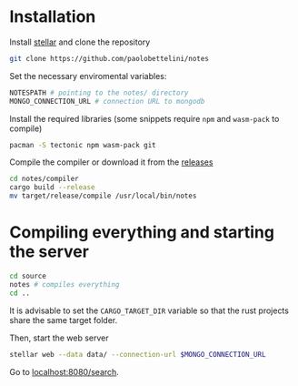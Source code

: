 # Installation

Install [stellar](https://github.com/paolobettelini/stellar)
and clone the repository
```bash
git clone https://github.com/paolobettelini/notes
```
Set the necessary enviromental variables:
```bash
NOTESPATH # pointing to the notes/ directory
MONGO_CONNECTION_URL # connection URL to mongodb
```
Install the required libraries (some snippets require `npm` and `wasm-pack` to compile)
```bash
pacman -S tectonic npm wasm-pack git
```
Compile the compiler or download it from the [releases](https://github.com/paolobettelini/notes/releases/tag/v0.1.0)
```bash
cd notes/compiler
cargo build --release
mv target/release/compile /usr/local/bin/notes
```

# Compiling everything and starting the server
```bash
cd source
notes # compiles everything
cd ..
```

It is advisable to set the `CARGO_TARGET_DIR` variable so that
the rust projects share the same target folder.

Then, start the web server
```bash
stellar web --data data/ --connection-url $MONGO_CONNECTION_URL
```
Go to [localhost:8080/search](http://localhost:8080/search).